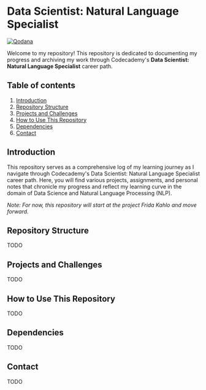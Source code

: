 # Data Scientist: Natural Language Specialist
[![Qodana](https://github.com/rasinnovation/codecademy_data-scientist-nlp/actions/workflows/qodana_code_quality.yml/badge.svg)](https://github.com/rasinnovation/codecademy_data-scientist-nlp/actions/workflows/qodana_code_quality.yml)

Welcome to my repository! This repository is dedicated to documenting 
my progress and archiving my work through Codecademy's __Data Scientist: 
Natural Language Specialist__ career path.

## Table of contents
1. [Introduction](#introduction)
2. [Repository Structure](#repository-structure)
3. [Projects and Challenges](#projects-and-challenges)
4. [How to Use This Repository](#how-to-use-this-repository)
5. [Dependencies](#dependencies)
6. [Contact](#contact)

## Introduction

This repository serves as a comprehensive log of my learning journey 
as I navigate through Codecademy's Data Scientist: Natural Language 
Specialist career path. Here, you will find various projects, assignments, 
and personal notes that chronicle my progress and reflect my learning 
curve in the domain of Data Science and Natural Language Processing (NLP).

_Note: For now, this repository will start at the project Frida Kahlo and move forward._

## Repository Structure

TODO

## Projects and Challenges

TODO

## How to Use This Repository

TODO

## Dependencies

TODO

## Contact

TODO